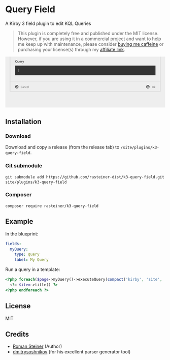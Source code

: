 # Query Field

A Kirby 3 field plugin to edit KQL Queries

> This plugin is completely free and published under the MIT license. However, if you are using it in a commercial project and want to help me keep up with maintenance, please consider [buying me caffeine](https://buymeacoff.ee/zLFxgCHlG) or purchasing your license(s) through my [affiliate link](https://a.paddle.com/v2/click/1129/36164?link=1170).

![Screencast of the plugin](screenshot.gif)

## Installation

### Download

Download and copy a release (from the release tab) to `/site/plugins/k3-query-field`.

### Git submodule

```
git submodule add https://github.com/rasteiner-dist/k3-query-field.git site/plugins/k3-query-field
```

### Composer

```
composer require rasteiner/k3-query-field
```

## Example

In the blueprint:

```yaml
fields:
  myQuery:
    type: query
    label: My Query

```

Run a query in a template:

```php
<?php foreach($page->myQuery()->executeQuery(compact('kirby', 'site', 'page')) as $item): ?>
  <?= $item->title() ?>
<?php endforeach ?>

```

## License

MIT

## Credits

- [Roman Steiner](https://github.com/rasteiner) (Author)
- [dmitrysoshnikov](https://github.com/dmitrysoshnikov) (for his excellent parser generator tool)
